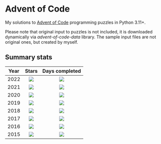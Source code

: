 # Advent of Code

My solutions to [Advent of Code](https://adventofcode.com/) programming puzzles in Python 3.11+.

Please note that original input to puzzles is not included, it is downloaded dynamically via *advent-of-code-data*
library. The sample input files are not original ones, but created by myself.

## Summary stats

| Year |                                Stars                                |                          Days completed                          | 
|:----:|:-------------------------------------------------------------------:|:----------------------------------------------------------------:|
| 2022 | ![](https://img.shields.io/badge/2022%20stars%20&#11088;-50-yellow) | ![](https://img.shields.io/badge/2022%20days%20completed-25-red) |
| 2021 | ![](https://img.shields.io/badge/2021%20stars%20&#11088;-50-yellow) | ![](https://img.shields.io/badge/2021%20days%20completed-25-red) |
| 2020 | ![](https://img.shields.io/badge/2020%20stars%20&#11088;-6-yellow)  | ![](https://img.shields.io/badge/2020%20days%20completed-3-red)  |
| 2019 | ![](https://img.shields.io/badge/2019%20stars%20&#11088;-0-yellow)  | ![](https://img.shields.io/badge/2019%20days%20completed-0-red)  |
| 2018 | ![](https://img.shields.io/badge/2018%20stars%20&#11088;-0-yellow)  | ![](https://img.shields.io/badge/2018%20days%20completed-0-red)  |
| 2017 | ![](https://img.shields.io/badge/2017%20stars%20&#11088;-0-yellow)  | ![](https://img.shields.io/badge/2017%20days%20completed-0-red)  |
| 2016 | ![](https://img.shields.io/badge/2016%20stars%20&#11088;-0-yellow)  | ![](https://img.shields.io/badge/2016%20days%20completed-0-red)  |
| 2015 | ![](https://img.shields.io/badge/2015%20stars%20&#11088;-2-yellow)  | ![](https://img.shields.io/badge/2015%20days%20completed-1-red)  |
